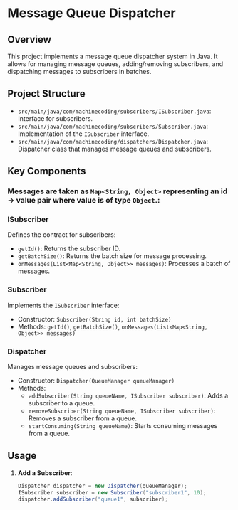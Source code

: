 # Message Queue Dispatcher

## Overview
This project implements a message queue dispatcher system in Java. 
It allows for managing message queues, adding/removing subscribers, and dispatching messages to subscribers in batches.

## Project Structure
- `src/main/java/com/machinecoding/subscribers/ISubscriber.java`: Interface for subscribers.
- `src/main/java/com/machinecoding/subscribers/Subscriber.java`: Implementation of the `ISubscriber` interface.
- `src/main/java/com/machinecoding/dispatchers/Dispatcher.java`: Dispatcher class that manages message queues and subscribers.

## Key Components
### Messages are taken as `Map<String, Object>` representing an id -> value pair where value is of type `Object`.:
### ISubscriber
Defines the contract for subscribers:
- `getId()`: Returns the subscriber ID.
- `getBatchSize()`: Returns the batch size for message processing.
- `onMessages(List<Map<String, Object>> messages)`: Processes a batch of messages.

### Subscriber
Implements the `ISubscriber` interface:
- Constructor: `Subscriber(String id, int batchSize)`
- Methods: `getId()`, `getBatchSize()`, `onMessages(List<Map<String, Object>> messages)`

### Dispatcher
Manages message queues and subscribers:
- Constructor: `Dispatcher(QueueManager queueManager)`
- Methods:
  - `addSubscriber(String queueName, ISubscriber subscriber)`: Adds a subscriber to a queue.
  - `removeSubscriber(String queueName, ISubscriber subscriber)`: Removes a subscriber from a queue.
  - `startConsuming(String queueName)`: Starts consuming messages from a queue.

## Usage
1. **Add a Subscriber**:
   ```java
   Dispatcher dispatcher = new Dispatcher(queueManager);
   ISubscriber subscriber = new Subscriber("subscriber1", 10);
   dispatcher.addSubscriber("queue1", subscriber);